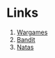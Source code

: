 # Links
1. [Wargames](https://overthewire.org/wargames/)
2. [Bandit](https://overthewire.org/wargames/bandit/)
3. [Natas](https://overthewire.org/wargames/natas/)
